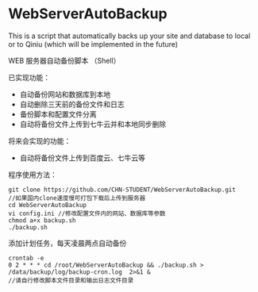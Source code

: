 # WebServerAutoBackup

This is a script that automatically backs up your site and database to local or to Qiniu (which will be implemented in the future)

WEB 服务器自动备份脚本 （Shell）

已实现功能：
 - 自动备份网站和数据库到本地
 - 自动删除三天前的备份文件和日志
 - 备份脚本和配置文件分离
 - 自动将备份文件上传到七牛云并和本地同步删除

将来会实现的功能：
 - 自动将备份文件上传到百度云、七牛云等

程序使用方法：

    git clone https://github.com/CHN-STUDENT/WebServerAutoBackup.git 
	//如果国内clone速度慢可打包下载后上传到服务器
    cd WebServerAutoBackup
    vi config.ini //修改配置文件内的网站、数据库等参数
    chmod a+x backup.sh
    ./backup.sh

添加计划任务，每天凌晨两点自动备份
    
    crontab -e
    0 2 * * * cd /root/WebServerAutoBackup && ./backup.sh > /data/backup/log/backup-cron.log  2>&1 & 
    //请自行修改脚本文件目录和输出日志文件目录



